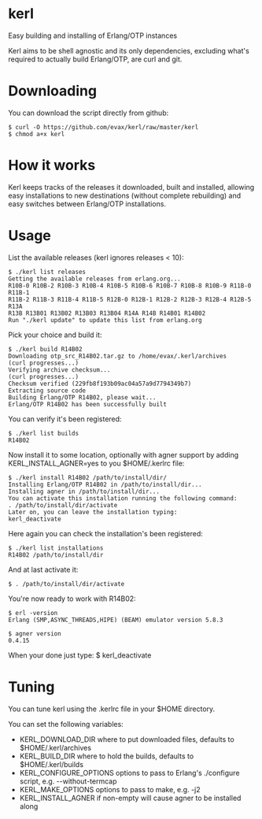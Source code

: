 kerl
====

Easy building and installing of Erlang/OTP instances

Kerl aims to be shell agnostic and its only dependencies, excluding what's required to actually build Erlang/OTP, are curl and git.

Downloading
===========

You can download the script directly from github:

    $ curl -O https://github.com/evax/kerl/raw/master/kerl
    $ chmod a+x kerl

How it works
============

Kerl keeps tracks of the releases it downloaded, built and installed,
allowing easy installations to new destinations (without complete rebuilding) and easy switches between Erlang/OTP installations.

Usage
=====

List the available releases (kerl ignores releases < 10):

    $ ./kerl list releases
    Getting the available releases from erlang.org...
    R10B-0 R10B-2 R10B-3 R10B-4 R10B-5 R10B-6 R10B-7 R10B-8 R10B-9 R11B-0 R11B-1
    R11B-2 R11B-3 R11B-4 R11B-5 R12B-0 R12B-1 R12B-2 R12B-3 R12B-4 R12B-5 R13A
    R13B R13B01 R13B02 R13B03 R13B04 R14A R14B R14B01 R14B02
    Run "./kerl update" to update this list from erlang.org

Pick your choice and build it:

    $ ./kerl build R14B02
    Downloading otp_src_R14B02.tar.gz to /home/evax/.kerl/archives
    (curl progresses...)
    Verifying archive checksum...
    (curl progresses...)
    Checksum verified (229fb8f193b09ac04a57a9d7794349b7)
    Extracting source code
    Building Erlang/OTP R14B02, please wait...
    Erlang/OTP R14B02 has been successfully built

You can verify it's been registered:

    $ ./kerl list builds
    R14B02

Now install it to some location, optionally with agner support by adding KERL_INSTALL_AGNER=yes to you $HOME/.kerlrc file:
   
    $ ./kerl install R14B02 /path/to/install/dir/
    Installing Erlang/OTP R14B02 in /path/to/install/dir...
    Installing agner in /path/to/install/dir...
    You can activate this installation running the following command:
    . /path/to/install/dir/activate
    Later on, you can leave the installation typing:
    kerl_deactivate

Here again you can check the installation's been registered:

    $ ./kerl list installations
    R14B02 /path/to/install/dir

And at last activate it:

    $ . /path/to/install/dir/activate

You're now ready to work with R14B02:

    $ erl -version
    Erlang (SMP,ASYNC_THREADS,HIPE) (BEAM) emulator version 5.8.3

    $ agner version
    0.4.15

When your done just type:
    $ kerl_deactivate

Tuning
======

You can tune kerl using the .kerlrc file in your $HOME directory.

You can set the following variables:

- KERL_DOWNLOAD_DIR where to put downloaded files, defaults to $HOME/.kerl/archives
- KERL_BUILD_DIR where to hold the builds, defaults to $HOME/.kerl/builds
- KERL_CONFIGURE_OPTIONS options to pass to Erlang's ./configure script, e.g. --without-termcap
- KERL_MAKE_OPTIONS options to pass to make, e.g. -j2
- KERL_INSTALL_AGNER if non-empty will cause agner to be installed along


